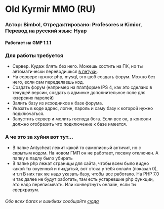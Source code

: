 # Old Kyrmir MMO (RU)
 
### Автор: Bimbol, Отредактировано: Profesores и Kimior, Перевод на русский язык: Нуар


#### Работает на GMP 1.1.1

### Для работы требуется
* Сервер. Кудаж блять без него. Можешь хостить на ПК, но ты автоматически переводишься [в петухи](https://i.imgur.com/nY9wBQO.png "да да, ты").
* На сервере нужно: php, mysql, это шоб создать форум. Можно без него, если сам переделаешь код.
* Создать форум (например на платформе IPS 4, как это сделано в текущей версии, создать в админке дополнительное поле для юзерских паролей)
* Залить базу из исходников к базе форума.
* Указать в коде адрес, логин, пароль и саму базу к которой нужно подключаться.
* Запустить сервер и молить господа бога. Если все ок, в консоли должно отобразить что подключение к базе имеется.

### А че это за хуйня вот тут...
* В папке Antycheat лежит какой то самописный античит, но с скрытым кодом. На новом ГМП он не работает, посему отключен. А папку в падлу было убирать
* В папке php лежат страницы для сайта, чтобы всем было видно какой ты охуенный и пиздатый, вот стока у тебя онлайн (показал 0), и т.п В них так же надо указать базу, чтобы все работало. На PHP 7.0 и так далее не будут работать, там есть устаревшие php функции, это надо переписывать. Или конвертнуть онлайн, если ты сверхразум.

###### Обо всех багах и ошибках сообщайте [сюда](https://natribu.org/ru/ "лол ты серьезно думаешь я это говно фиксить буду?")

